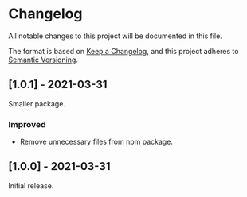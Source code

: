 # Changelog

All notable changes to this project will be documented in this file.

The format is based on [Keep a Changelog](https://keepachangelog.com/en/1.0.0/), and this project adheres to [Semantic Versioning](https://semver.org/spec/v2.0.0.html).

## [1.0.1] - 2021-03-31

Smaller package.

### Improved

  - Remove unnecessary files from npm package.

## [1.0.0] - 2021-03-31

Initial release.
